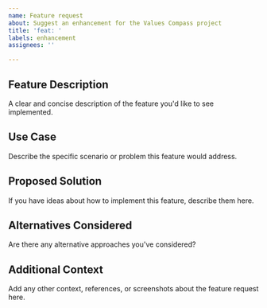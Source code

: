 ```yaml
---
name: Feature request
about: Suggest an enhancement for the Values Compass project
title: 'feat: '
labels: enhancement
assignees: ''

---
```


## Feature Description
A clear and concise description of the feature you'd like to see implemented.

## Use Case
Describe the specific scenario or problem this feature would address.

## Proposed Solution
If you have ideas about how to implement this feature, describe them here.

## Alternatives Considered
Are there any alternative approaches you've considered?

## Additional Context
Add any other context, references, or screenshots about the feature request here.